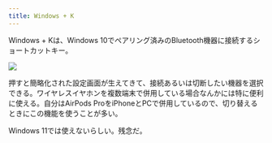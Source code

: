 ```yaml
---
title: Windows + K
---
```

Windows + Kは、Windows 10でペアリング済みのBluetooth機器に接続するショートカットキー。

![](https://lh5.googleusercontent.com/YqNrq27K2igCTT-wEshEpIWXqxKX40AJWL4yKvFlUcsyGfqNDCuHCG5LWfEXmCj0dMZqTOALZpMoPzWkAO9kqWRRAYLaUcaqtpf9HPdqPpgtb9kRzuVINyOmtpe4LhU1YsSvTPJPJ3SUwUxT5BO4dzjakFhTgXq9LC-UdCRsCd_Kh_IYGFAdxmfZ)

押すと簡略化された設定画面が生えてきて、接続あるいは切断したい機器を選択できる。ワイヤレスイヤホンを複数端末で併用している場合なんかには特に便利に使える。自分はAirPods ProをiPhoneとPCで併用しているので、切り替えるときにこの機能を使うことが多い。

Windows 11では使えないらしい。残念だ。
